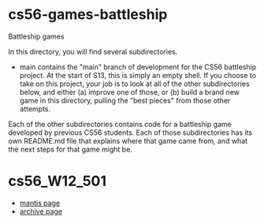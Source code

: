 cs56-games-battleship
=====================

Battleship games

In this directory, you will find several subdirectories.

* main contains the "main" branch of development for the CS56
  battleship project.  At the start of S13, this is simply an empty
  shell.  If you choose to take on this project, your job is to look
  at all of the other subdirectories below, and either (a) improve one
  of those, or (b) build a brand new game in this directory, pulling
  the "best pieces" from those other attempts.

Each of the other subdirectories contains code for a battleship game
developed by previous CS56 students.  Each of those subdirectories has
its own README.md file that explains where that game came from, and
what the next steps for that game might be.

cs56_W12_501
============

* [mantis page](https://foo.cs.ucsb.edu/56mantis/view.php?id=501)
* [archive page](https://foo.cs.ucsb.edu/cs56/issues/0000501/)
